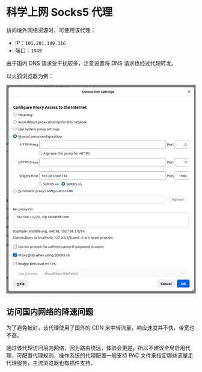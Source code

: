 # 科学上网 Socks5 代理

访问境外网络资源时，可使用该代理：

- IP：`101.201.149.116`
- 端口：`1949`

由于国内 DNS 请求受干扰较多，注意设置将 DNS 请求也经过代理转发。

以火狐浏览器为例：

![火狐网络代理设置](firefox-network-settings-proxy.png)

## 访问国内网络的降速问题

为了避免被封，该代理使用了国外的 CDN 来中转流量，响应速度并不快，带宽也不高。

通过该代理访问境内网络，因为路由绕远，体验会更差。所以不建议全局启用代理，可配置代理规则，操作系统的代理配置一般支持 PAC 文件来指定哪些流量走代理服务，主流浏览器也有插件支持。
